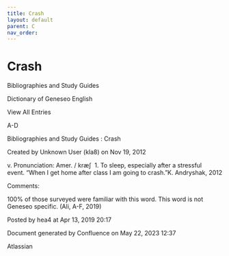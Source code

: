 ```yaml
---
title: Crash
layout: default
parent: C
nav_order:
---
```


# Crash

Bibliographies and Study Guides

Dictionary of Geneseo English

View All Entries

A-D

Bibliographies and Study Guides : Crash

Created by  Unknown User (kla8) on Nov 19, 2012

v. Pronunciation: Amer. / kræʃ  1. To sleep, especially after a stressful event. “When I get home after class I am going to crash.”K. Andryshak, 2012

Comments:

100% of those surveyed were familiar with this word. This word is not Geneseo specific. (Ali, A-F, 2019)

Posted by hea4 at Apr 13, 2019 20:17

Document generated by Confluence on May 22, 2023 12:37

Atlassian
